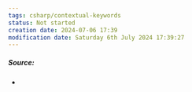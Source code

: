 ```yaml
---
tags: csharp/contextual-keywords
status: Not started
creation date: 2024-07-06 17:39
modification date: Saturday 6th July 2024 17:39:27
---
```

##### Source:
* 